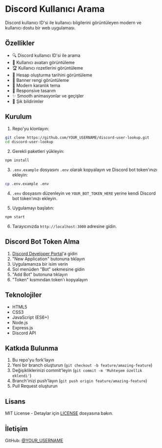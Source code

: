 # Discord Kullanıcı Arama

Discord kullanıcı ID'si ile kullanıcı bilgilerini görüntüleyen modern ve kullanıcı dostu bir web uygulaması.

## Özellikler

- 🔍 Discord kullanıcı ID'si ile arama
- 👤 Kullanıcı avatarı görüntüleme
- 🏆 Kullanıcı rozetlerini görüntüleme
- 📅 Hesap oluşturma tarihini görüntüleme
- 🎨 Banner rengi görüntüleme
- 🌙 Modern karanlık tema
- 📱 Responsive tasarım
- ✨ Smooth animasyonlar ve geçişler
- 🔔 Şık bildirimler

## Kurulum

1. Repo'yu klonlayın:
```bash
git clone https://github.com/YOUR_USERNAME/discord-user-lookup.git
cd discord-user-lookup
```

2. Gerekli paketleri yükleyin:
```bash
npm install
```

3. `.env.example` dosyasını `.env` olarak kopyalayın ve Discord bot token'ınızı ekleyin:
```bash
cp .env.example .env
```

4. `.env` dosyasını düzenleyin ve `YOUR_BOT_TOKEN_HERE` yerine kendi Discord bot token'ınızı ekleyin.

5. Uygulamayı başlatın:
```bash
npm start
```

6. Tarayıcınızda `http://localhost:3000` adresine gidin.

## Discord Bot Token Alma

1. [Discord Developer Portal](https://discord.com/developers/applications)'a gidin
2. "New Application" butonuna tıklayın
3. Uygulamanıza bir isim verin
4. Sol menüden "Bot" sekmesine gidin
5. "Add Bot" butonuna tıklayın
6. "Token" kısmından token'ı kopyalayın

## Teknolojiler

- HTML5
- CSS3
- JavaScript (ES6+)
- Node.js
- Express.js
- Discord API

## Katkıda Bulunma

1. Bu repo'yu fork'layın
2. Yeni bir branch oluşturun (`git checkout -b feature/amazing-feature`)
3. Değişikliklerinizi commit'leyin (`git commit -m 'Muhteşem özellik eklendi'`)
4. Branch'inizi push'layın (`git push origin feature/amazing-feature`)
5. Pull Request oluşturun

## Lisans

MIT License - Detaylar için [LICENSE](LICENSE) dosyasına bakın.

## İletişim

GitHub: [@YOUR_USERNAME](https://github.com/YOUR_USERNAME)
